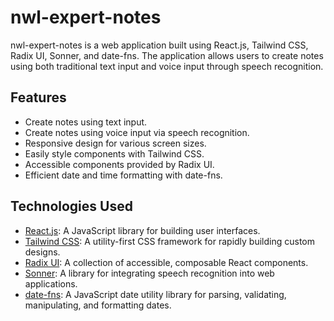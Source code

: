 # nwl-expert-notes

nwl-expert-notes is a web application built using React.js, Tailwind CSS, Radix UI, Sonner, and date-fns. The application allows users to create notes using both traditional text input and voice input through speech recognition.

## Features

- Create notes using text input.
- Create notes using voice input via speech recognition.
- Responsive design for various screen sizes.
- Easily style components with Tailwind CSS.
- Accessible components provided by Radix UI.
- Efficient date and time formatting with date-fns.

## Technologies Used

- [React.js](https://react.dev/): A JavaScript library for building user interfaces.
- [Tailwind CSS](https://tailwindcss.com/): A utility-first CSS framework for rapidly building custom designs.
- [Radix UI](https://www.radix-ui.com/): A collection of accessible, composable React components.
- [Sonner](https://sonner.emilkowal.ski/): A library for integrating speech recognition into web applications.
- [date-fns](https://date-fns.org/): A JavaScript date utility library for parsing, validating, manipulating, and formatting dates.
